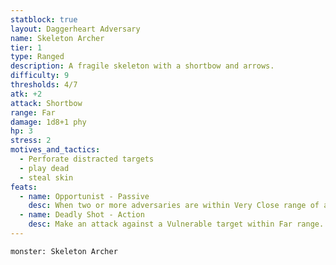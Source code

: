 ```yaml
---
statblock: true
layout: Daggerheart Adversary
name: Skeleton Archer
tier: 1
type: Ranged
description: A fragile skeleton with a shortbow and arrows.
difficulty: 9
thresholds: 4/7
atk: +2
attack: Shortbow
range: Far
damage: 1d8+1 phy
hp: 3
stress: 2
motives_and_tactics:
  - Perforate distracted targets
  - play dead
  - steal skin
feats:
  - name: Opportunist - Passive
    desc: When two or more adversaries are within Very Close range of a creature, all damage they each deal to that creature is doubled.
  - name: Deadly Shot - Action
    desc: Make an attack against a Vulnerable target within Far range. On a success, mark a Stress to deal 3d4+8 physical damage.
---
```


```statblock
monster: Skeleton Archer
```